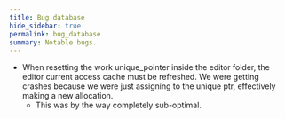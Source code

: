 ```yaml
---
title: Bug database
hide_sidebar: true
permalink: bug_database
summary: Notable bugs.
---
```


- When resetting the work unique_pointer inside the editor folder, the editor current access cache must be refreshed.
We were getting crashes because we were just assigning to the unique ptr, effectively making a new allocation. 
	- This was by the way completely sub-optimal.

